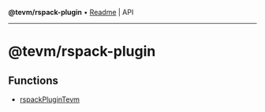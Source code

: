 **@tevm/rspack-plugin** • [Readme](README.md) \| API

***

# @tevm/rspack-plugin

## Functions

- [rspackPluginTevm](functions/rspackPluginTevm.md)

